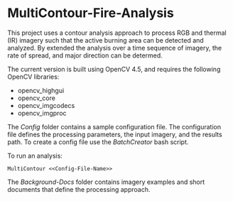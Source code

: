 # MultiContour-Fire-Analysis

This project uses a contour analysis approach to process RGB and thermal (IR) imagery such that the active burning area can be detected and analyzed. By extended the analysis over a time sequence of imagery, the rate of spread, and major direction can be determed.

The current version is built using OpenCV 4.5, and requires the following OpenCV libraries:

* opencv_highgui 
* opencv_core 
* opencv_imgcodecs 
* opencv_imgproc

The _Config_ folder contains a sample configuration file. The configuration file defines the processing parameters, the input imagery, and the results path. To create a config file use the _BatchCreator_ bash script.

To run an analysis:

`MultiContour <<Config-File-Name>>`

The _Background-Docs_ folder contains imagery examples and short documents that define the processing approach. 

